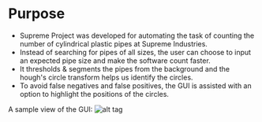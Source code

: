 # Purpose
* Supreme Project was developed for automating the task of counting the number of cylindrical plastic pipes at Supreme Industries.
* Instead of searching for pipes of all sizes, the user can choose to input an expected pipe size and make the software count faster.   
* It thresholds & segments the pipes from the background and the hough's circle transform helps us identify the circles.
* To avoid false negatives and false positives, the GUI is assisted with an option to highlight the positions of the circles.

A sample view of the GUI:
![alt tag](https://user-images.githubusercontent.com/9504327/31613629-906828ec-b238-11e7-8977-f8cfabd1ed13.png)

